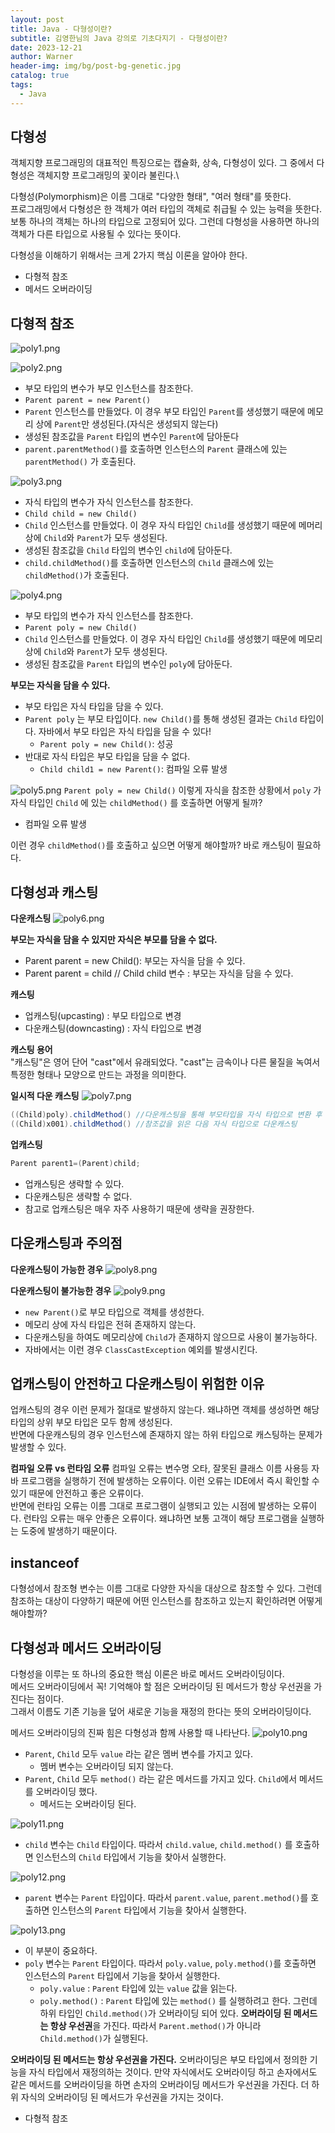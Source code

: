 ```yaml
---
layout: post
title: Java - 다형성이란?
subtitle: 김영한님의 Java 강의로 기초다지기 - 다형성이란?
date: 2023-12-21
author: Warner
header-img: img/bg/post-bg-genetic.jpg
catalog: true
tags:
  - Java
---
```


## 다형성

객체지향 프로그래밍의 대표적인 특징으로는 캡슐화, 상속, 다형성이 있다. 그 중에서 다형성은 객체지향 프로그래밍의 꽃이라 불린다.\

다형성(Polymorphism)은 이름 그대로 "다양한 형태", "여러 형태"를 뜻한다.\
프로그래밍에서 다형성은 한 객체가 여러 타입의 객체로 취급될 수 있는 능력을 뜻한다. 보통 하나의 객체는 하나의 타입으로 고정되어 있다. 그런데 다형성을 사용하면 하나의 객체가 다른 타입으로 사용될 수 있다는
뜻이다.

다형성을 이해하기 위해서는 크게 2가지 핵심 이론을 알아야 한다.

- 다형적 참조
- 메서드 오버라이딩

## 다형적 참조

![poly1.png](/img/post/2023-12-21/poly1.png)

![poly2.png](/img/post/2023-12-21/poly2.png)

- 부모 타입의 변수가 부모 인스턴스를 참조한다.
- `Parent parent = new Parent()`
- `Parent` 인스턴스를 만들었다. 이 경우 부모 타입인 `Parent`를 생성했기 때문에 메모리 상에 `Parent`만 생성된다.(자식은 생성되지 않는다)
- 생성된 참조값을 `Parent` 타입의 변수인 `Parent`에 담아둔다
- `parent.parentMethod()`를 호출하면 인스턴스의 `Parent` 클래스에 있는 `parentMethod()` 가 호출된다.

![poly3.png](/img/post/2023-12-21/poly3.png)

- 자식 타입의 변수가 자식 인스턴스를 참조한다.
- `Child child = new Child()`
- `Child` 인스턴스를 만들었다. 이 경우 자식 타입인 `Child`를 생성했기 때문에 메머리 상에 `Child`와 `Parent`가 모두 생성된다.
- 생성된 참조값을 `Child` 타입의 변수인 `child`에 담아둔다.
- `child.childMethod()`를 호출하면 인스턴스의 `Child` 클래스에 있는 `childMethod()`가 호출된다.

![poly4.png](/img/post/2023-12-21/poly4.png)

- 부모 타입의 변수가 자식 인스턴스를 참조한다.
- `Parent poly = new Child()`
- `Child` 인스턴스를 만들었다. 이 경우 자식 타입인 `Child`를 생성했기 때문에 메모리 상에 `Child`와 `Parent`가 모두 생성된다.
- 생성된 참조값을 `Parent` 타입의 변수인 `poly`에 담아둔다.

**부모는 자식을 담을 수 있다.**

- 부모 타입은 자식 타입을 담을 수 있다.
- `Parent poly` 는 부모 타입이다. `new Child()`를 통해 생성된 결과는 `Child` 타입이다. 자바에서 부모 타입은 자식 타입을 담을 수 있다!
    - `Parent poly = new Child()`: 성공
- 반대로 자식 타입은 부모 타입을 담을 수 없다.
    - `Child child1 = new Parent()`: 컴파일 오류 발생

![poly5.png](/img/post/2023-12-21/poly5.png)
`Parent poly = new Child()` 이렇게 자식을 참조한 상황에서 `poly` 가 자식 타입인 `Child` 에 있는 `childMethod()` 를 호출하면 어떻게 될까?

- 컴파일 오류 발생

이런 경우 `childMethod()`를 호출하고 싶으면 어떻게 해야할까? 바로 캐스팅이 필요하다.

## 다형성과 캐스팅

**다운캐스팅**
![poly6.png](/img/post/2023-12-21/poly6.png)

**부모는 자식을 담을 수 있지만 자식은 부모를 담을 수 없다.**

- Parent parent = new Child(): 부모는 자식을 담을 수 있다.
- Parent parent = child // Child child 변수 : 부모는 자식을 담을 수 있다.

**캐스팅**

- 업캐스팅(upcasting) : 부모 타입으로 변경
- 다운캐스팅(downcasting) : 자식 타입으로 변경

**캐스팅 용어**\
"캐스팅"은 영어 단어 "cast"에서 유래되었다. "cast"는 금속이나 다른 물질을 녹여서 특정한 형태나 모양으로 만드는 과정을 의미한다.

**일시적 다운 캐스팅**
![poly7.png](/img/post/2023-12-21/poly7.png)

~~~Java
((Child)poly).childMethod() //다운캐스팅을 통해 부모타입을 자식 타입으로 변환 후 기능 호출
((Child)x001).childMethod() //참조값을 읽은 다음 자식 타입으로 다운캐스팅
~~~

**업캐스팅**

~~~java
Parent parent1=(Parent)child;
~~~

- 업캐스팅은 생략할 수 있다.
- 다운캐스팅은 생략할 수 없다.
- 참고로 업캐스팅은 매우 자주 사용하기 때문에 생략을 권장한다.

## 다운캐스팅과 주의점

**다운캐스팅이 가능한 경우**
![poly8.png](/img/post/2023-12-21/poly8.png)

**다운캐스팅이 불가능한 경우**
![poly9.png](/img/post/2023-12-21/poly9.png)

- `new Parent()`로 부모 타입으로 객체를 생성한다.
- 메모리 상에 자식 타입은 전혀 존재하지 않는다.
- 다운캐스팅을 하여도 메모리상에 `Child`가 존재하지 않으므로 사용이 불가능하다.
- 자바에서는 이런 경우 `ClassCastException` 예외를 발생시킨다.

## 업캐스팅이 안전하고 다운캐스팅이 위험한 이유

업캐스팅의 경우 이런 문제가 절대로 발생하지 않는다. 왜냐하면 객체를 생성하면 해당 타입의 상위 부모 타입은 모두 함께 생성된다.\
반면에 다운캐스팅의 경우 인스턴스에 존재하지 않는 하위 타입으로 캐스팅하는 문제가 발생할 수 있다.

**컴파일 오류 vs 런타임 오류**
컴파일 오류는 변수명 오타, 잘못된 클래스 이름 사용등 자바 프로그램을 실행하기 전에 발생하는 오류이다. 이런 오류는 IDE에서 즉시 확인할 수 있기 때문에 안전하고 좋은 오류이다.\
반면에 런타임 오류는 이름 그대로 프로그램이 실행되고 있는 시점에 발생하는 오류이다. 런타임 오류는 매우 안좋은 오류이다. 왜냐하면 보통 고객이 해당 프로그램을 실행하는 도중에 발생하기 때문이다.

## instanceof

다형성에서 참조형 변수는 이름 그대로 다양한 자식을 대상으로 참조할 수 있다. 그런데 참조하는 대상이 다양하기 때문에 어떤 인스턴스를 참조하고 있는지 확인하려면 어떻게 해야할까?

## 다형성과 메서드 오버라이딩

다형성을 이루는 또 하나의 중요한 핵심 이론은 바로 메서드 오버라이딩이다.\
메서드 오버라이딩에서 꼭! 기억해야 할 점은 오버라이딩 된 메서드가 항상 우선권을 가진다는 점이다.\
그래서 이름도 기존 기능을 덮어 새로운 기능을 재정의 한다는 뜻의 오버라이딩이다.

메서드 오버라이딩의 진짜 힘은 다형성과 함께 사용할 때 나타난다.
![poly10.png](/img/post/2023-12-21/poly10.png)

- `Parent`, `Child` 모두 `value` 라는 같은 멤버 변수를 가지고 있다.
    - 멤버 변수는 오버라이딩 되지 않는다.
- `Parent`, `Child` 모두 `method()` 라는 같은 메서드를 가지고 있다. `Child`에서 메서드를 오버라이딩 했다.
    - 메서드는 오버라이딩 된다.

![poly11.png](/img/post/2023-12-21/poly11.png)

- `child` 변수는 `Child` 타입이다. 따라서 `child.value`, `child.method()` 를 호출하면 인스턴스의 `Child` 타입에서 기능을 찾아서 실행한다.

![poly12.png](/img/post/2023-12-21/poly12.png)

- `parent` 변수는 `Parent` 타입이다. 따라서 `parent.value`, `parent.method()`를 호출하면 인스턴스의 `Parent` 타입에서 기능을 찾아서 실행한다.

![poly13.png](/img/post/2023-12-21/poly13.png)

- 이 부분이 중요하다.
- `poly` 변수는 `Parent` 타입이다. 따라서 `poly.value`, `poly.method()`를 호출하면 인스턴스의 `Parent` 타입에서 기능을 찾아서 실행한다.
    - `poly.value` : `Parent` 타입에 있는 `value` 값을 읽는다.
    - `poly.method()` : `Parent` 타입에 있는 `method()` 를 실행하려고 한다. 그런데 하위 타입인 `Child.method()`가 오버라이딩 되어 있다. **오버라이딩 된 메서드는
      항상 우선권**을 가진다. 따라서 `Parent.method()`가 아니라 `Child.method()`가 실행된다.

**오버라이딩 된 메서드는 항상 우선권을 가진다.** 오버라이딩은 부모 타입에서 정의한 기능을 자식 타입에서 재정의하는 것이다. 만약 자식에서도 오버라이딩 하고 손자에서도 같은 메서드를 오버라이딩을 하면 손자의
오버라이딩 메서드가 우선권을 가진다. 더 하위 자식의 오버라이딩 된 메서드가 우선권을 가지는 것이다.

- 다형적 참조 